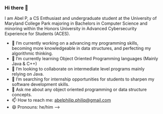 ### Hi there 👋
I am Abel P, a CS Enthusiast and undergraduate student at the University of Maryland College Park majoring in Bachelors in Computer Science and minoring within the Honors University in Advanced Cybersecurity Experience for Students (ACES). 


- 🔭 I’m currently working on a advancing my programming skills, becoming more knowledgeable in data structures, and perfecting my algorithmic thinking. 
- 🌱 I’m currently learning Object Oriented Programming languages (Mainly Java & C++) 
- 👯 I’m looking to collaborate on intermediate level programs mainly relying on Java. 
- 🤔 I’m searching for internship opportunities for students to sharpen my software development skills. 
- 💬 Ask me about any object oriented programming or data structure concepts. 
- 📫 How to reach me: abelphilip.philip@gmail.com
- 😄 Pronouns: he/him
-->
